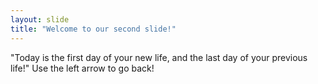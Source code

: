 ```yaml
---
layout: slide
title: "Welcome to our second slide!"
---
```

"Today is the first day of your new life, and the last day of your previous life!"
Use the left arrow to go back!
